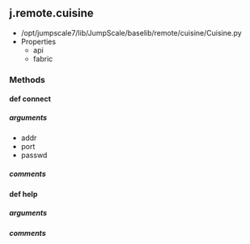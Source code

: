 ## j.remote.cuisine

- /opt/jumpscale7/lib/JumpScale/baselib/remote/cuisine/Cuisine.py
- Properties
    - api
    - fabric

### Methods

#### def connect 
##### arguments

- addr
- port
- passwd

##### comments

#### def help 
##### arguments

##### comments

